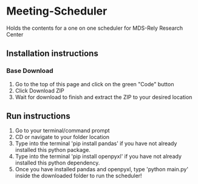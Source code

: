 # Meeting-Scheduler
Holds the contents for a one on one scheduler for MDS-Rely Research Center
## Installation instructions
### Base Download
1. Go to the top of this page and click on the green "Code" button<br />
2. Click Download ZIP<br />
3. Wait for download to finish and extract the ZIP to your desired location
## Run instructions
1. Go to your terminal/command prompt
2. CD or navigate to your folder location
3. Type into the terminal 'pip install pandas' if you have not already installed this python package.
4. Type into the terminal 'pip install openpyxl' if you have not already installed this python dependency.
5. Once you have installed pandas and openpyxl, type 'python main.py' inside the downloaded folder to run the scheduler!
